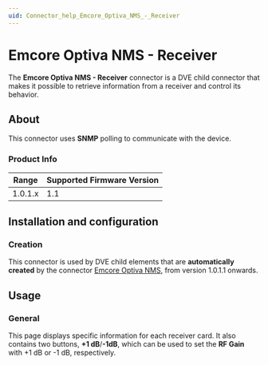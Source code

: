 ```yaml
---
uid: Connector_help_Emcore_Optiva_NMS_-_Receiver
---
```


# Emcore Optiva NMS - Receiver

The **Emcore Optiva NMS - Receiver** connector is a DVE child connector that makes it possible to retrieve information from a receiver and control its behavior.

## About

This connector uses **SNMP** polling to communicate with the device.

### Product Info

| Range | Supported Firmware Version |
|------------------|-----------------------------|
| 1.0.1.x          | 1.1                         |

## Installation and configuration

### Creation

This connector is used by DVE child elements that are **automatically created** by the connector [Emcore Optiva NMS](xref:Connector_help_Emcore_Optiva_NMS), from version 1.0.1.1 onwards.

## Usage

### General

This page displays specific information for each receiver card. It also contains two buttons, **+1 dB**/**-1dB**, which can be used to set the **RF Gain** with +1 dB or -1 dB, respectively.
